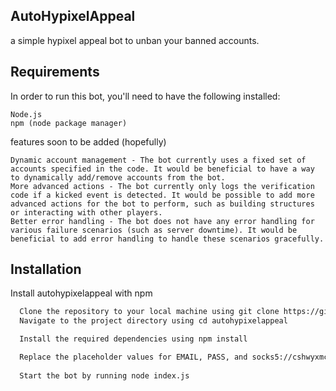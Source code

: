## AutoHypixelAppeal

a simple hypixel appeal bot to unban your banned accounts.

## Requirements

In order to run this bot, you'll need to have the following installed:

    Node.js
    npm (node package manager)

features soon to be added (hopefully)

    Dynamic account management - The bot currently uses a fixed set of accounts specified in the code. It would be beneficial to have a way to dynamically add/remove accounts from the bot.
    More advanced actions - The bot currently only logs the verification code if a kicked event is detected. It would be possible to add more advanced actions for the bot to perform, such as building structures or interacting with other players.
    Better error handling - The bot does not have any error handling for various failure scenarios (such as server downtime). It would be beneficial to add error handling to handle these scenarios gracefully.
    
    
## Installation

Install autohypixelappeal with npm

```bash
  Clone the repository to your local machine using git clone https://github.com/fall4j/autohypixelappeal
  Navigate to the project directory using cd autohypixelappeal

  Install the required dependencies using npm install

  Replace the placeholder values for EMAIL, PASS, and socks5://cshwyxmc:yno34c71rc09@64.137.92.191:6390 with your actual credentials in the accounts array 
  
  Start the bot by running node index.js
```
    
